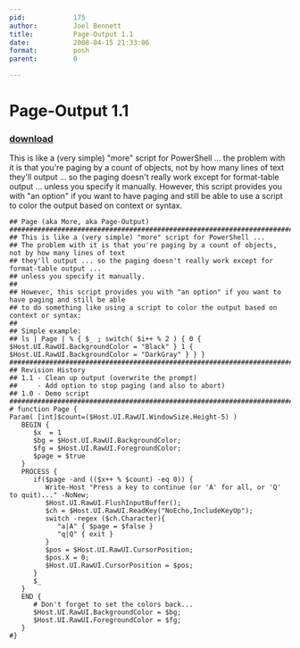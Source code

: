 ```yaml
---
pid:            175
author:         Joel Bennett
title:          Page-Output 1.1
date:           2008-04-15 21:33:06
format:         posh
parent:         0

---
```


# Page-Output 1.1

### [download](Scripts\175.ps1)

This is like a (very simple) "more" script for PowerShell ... the problem with it is that you're paging by a count of objects, not by how many lines of text they'll output ... so the paging doesn't really work except for format-table output ... unless you specify it manually.  However, this script provides you with "an option" if you want to have paging and still be able to use a script to color the output based on context or syntax.

```posh
## Page (aka More, aka Page-Output)
###################################################################################################
## This is like a (very simple) "more" script for PowerShell ... 
## The problem with it is that you're paging by a count of objects, not by how many lines of text 
## they'll output ... so the paging doesn't really work except for format-table output ... 
## unless you specify it manually.  
##
## However, this script provides you with "an option" if you want to have paging and still be able
## to do something like using a script to color the output based on context or syntax:
## 
## Simple example:
## ls | Page | % { $_ ; switch( $i++ % 2 ) { 0 { $Host.UI.RawUI.BackgroundColor = "Black" } 1 { $Host.UI.RawUI.BackgroundColor = "DarkGray" } } }
###################################################################################################
## Revision History
## 1.1 - Clean up output (overwrite the prompt)
##     - Add option to stop paging (and also to abort)
## 1.0 - Demo script
###################################################################################################
# function Page {
Param( [int]$count=($Host.UI.RawUI.WindowSize.Height-5) )
   BEGIN {
      $x  = 1
      $bg = $Host.UI.RawUI.BackgroundColor;
      $fg = $Host.UI.RawUI.ForegroundColor;
      $page = $true
   }
   PROCESS {
      if($page -and (($x++ % $count) -eq 0)) {
         Write-Host "Press a key to continue (or 'A' for all, or 'Q' to quit)..." -NoNew;
         $Host.UI.RawUI.FlushInputBuffer();
         $ch = $Host.UI.RawUI.ReadKey("NoEcho,IncludeKeyUp");
         switch -regex ($ch.Character){
            "a|A" { $page = $false }
            "q|Q" { exit }
         }
         $pos = $Host.UI.RawUI.CursorPosition;
         $pos.X = 0;
         $Host.UI.RawUI.CursorPosition = $pos;
      }
      $_
   }
   END {
      # Don't forget to set the colors back...
      $Host.UI.RawUI.BackgroundColor = $bg;
      $Host.UI.RawUI.ForegroundColor = $fg;
   }
#}
```
